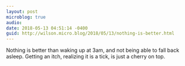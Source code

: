 ```yaml
---
layout: post
microblog: true
audio: 
date: 2018-05-13 04:51:14 -0400
guid: http://wilson.micro.blog/2018/05/13/nothing-is-better.html
---
```

Nothing is better than waking up at 3am, and not being able to fall back asleep. Getting an itch, realizing it is a tick, is just a cherry on top. 
